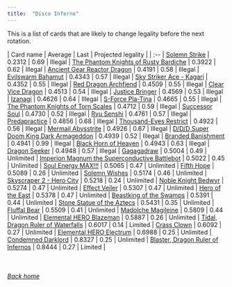 ```yaml
---
title:  "Disco Inferno"
---
```


This is a list of cards that are likely to change legality before the next rotation.

| Card name | Average | Last | Projected legality |
| :-- |
[Solemn Strike](https://db.ygoprodeck.com/card/?search=Solemn%20Strike) | 0.2312 | 0.69 | Illegal |
[The Phantom Knights of Rusty Bardiche](https://db.ygoprodeck.com/card/?search=The%20Phantom%20Knights%20of%20Rusty%20Bardiche) | 0.3922 | 0.62 | Illegal |
[Ancient Gear Reactor Dragon](https://db.ygoprodeck.com/card/?search=Ancient%20Gear%20Reactor%20Dragon) | 0.4191 | 0.58 | Illegal |
[Evilswarm Bahamut](https://db.ygoprodeck.com/card/?search=Evilswarm%20Bahamut) | 0.4343 | 0.57 | Illegal |
[Sky Striker Ace - Kagari](https://db.ygoprodeck.com/card/?search=Sky%20Striker%20Ace%20-%20Kagari) | 0.4352 | 0.55 | Illegal |
[Red Dragon Archfiend](https://db.ygoprodeck.com/card/?search=Red%20Dragon%20Archfiend) | 0.4509 | 0.55 | Illegal |
[Clear Vice Dragon](https://db.ygoprodeck.com/card/?search=Clear%20Vice%20Dragon) | 0.4513 | 0.54 | Illegal |
[Justice Bringer](https://db.ygoprodeck.com/card/?search=Justice%20Bringer) | 0.4569 | 0.53 | Illegal |
[Izanagi](https://db.ygoprodeck.com/card/?search=Izanagi) | 0.4626 | 0.64 | Illegal |
[S-Force Pla-Tina](https://db.ygoprodeck.com/card/?search=S-Force%20Pla-Tina) | 0.4665 | 0.55 | Illegal |
[The Phantom Knights of Torn Scales](https://db.ygoprodeck.com/card/?search=The%20Phantom%20Knights%20of%20Torn%20Scales) | 0.4712 | 0.59 | Illegal |
[Successor Soul](https://db.ygoprodeck.com/card/?search=Successor%20Soul) | 0.4730 | 0.52 | Illegal |
[Ryu Senshi](https://db.ygoprodeck.com/card/?search=Ryu%20Senshi) | 0.4761 | 0.57 | Illegal |
[Predapractice](https://db.ygoprodeck.com/card/?search=Predapractice) | 0.4856 | 0.68 | Illegal |
[Thousand-Eyes Restrict](https://db.ygoprodeck.com/card/?search=Thousand-Eyes%20Restrict) | 0.4922 | 0.56 | Illegal |
[Mermail Abysstrite](https://db.ygoprodeck.com/card/?search=Mermail%20Abysstrite) | 0.4926 | 0.67 | Illegal |
[D/D/D Super Doom King Dark Armageddon](https://db.ygoprodeck.com/card/?search=D/D/D%20Super%20Doom%20King%20Dark%20Armageddon) | 0.4939 | 0.52 | Illegal |
[Branded Banishment](https://db.ygoprodeck.com/card/?search=Branded%20Banishment) | 0.4941 | 0.99 | Illegal |
[Black Horn of Heaven](https://db.ygoprodeck.com/card/?search=Black%20Horn%20of%20Heaven) | 0.4943 | 0.63 | Illegal |
[Dragon Seeker](https://db.ygoprodeck.com/card/?search=Dragon%20Seeker) | 0.4948 | 0.57 | Illegal |
[Gagagadraw](https://db.ygoprodeck.com/card/?search=Gagagadraw) | 0.5004 | 0.49 | Unlimited |
[Imperion Magnum the Superconductive Battlebot](https://db.ygoprodeck.com/card/?search=Imperion%20Magnum%20the%20Superconductive%20Battlebot) | 0.5022 | 0.45 | Unlimited |
[Soul Energy MAX!!!](https://db.ygoprodeck.com/card/?search=Soul%20Energy%20MAX!!!) | 0.5065 | 0.47 | Unlimited |
[Fifth Hope](https://db.ygoprodeck.com/card/?search=Fifth%20Hope) | 0.5089 | 0.26 | Unlimited |
[Solemn Wishes](https://db.ygoprodeck.com/card/?search=Solemn%20Wishes) | 0.5174 | 0.46 | Unlimited |
[Skyscraper 2 - Hero City](https://db.ygoprodeck.com/card/?search=Skyscraper%202%20-%20Hero%20City) | 0.5218 | 0.24 | Unlimited |
[Noble Knight Bedwyr](https://db.ygoprodeck.com/card/?search=Noble%20Knight%20Bedwyr) | 0.5274 | 0.47 | Unlimited |
[Effect Veiler](https://db.ygoprodeck.com/card/?search=Effect%20Veiler) | 0.5307 | 0.47 | Unlimited |
[Hero of the East](https://db.ygoprodeck.com/card/?search=Hero%20of%20the%20East) | 0.5378 | 0.47 | Unlimited |
[Beastking of the Swamps](https://db.ygoprodeck.com/card/?search=Beastking%20of%20the%20Swamps) | 0.5391 | 0.44 | Unlimited |
[Stone Statue of the Aztecs](https://db.ygoprodeck.com/card/?search=Stone%20Statue%20of%20the%20Aztecs) | 0.5431 | 0.35 | Unlimited |
[Fluffal Bear](https://db.ygoprodeck.com/card/?search=Fluffal%20Bear) | 0.5509 | 0.41 | Unlimited |
[Madolche Magileine](https://db.ygoprodeck.com/card/?search=Madolche%20Magileine) | 0.5809 | 0.44 | Unlimited |
[Elemental HERO Blazeman](https://db.ygoprodeck.com/card/?search=Elemental%20HERO%20Blazeman) | 0.5887 | 0.26 | Unlimited |
[Tidal, Dragon Ruler of Waterfalls](https://db.ygoprodeck.com/card/?search=Tidal,%20Dragon%20Ruler%20of%20Waterfalls) | 0.6017 | 0.14 | Limited |
[Crass Clown](https://db.ygoprodeck.com/card/?search=Crass%20Clown) | 0.6092 | 0.27 | Unlimited |
[Elemental HERO Electrum](https://db.ygoprodeck.com/card/?search=Elemental%20HERO%20Electrum) | 0.6988 | 0.25 | Unlimited |
[Condemned Darklord](https://db.ygoprodeck.com/card/?search=Condemned%20Darklord) | 0.8327 | 0.25 | Unlimited |
[Blaster, Dragon Ruler of Infernos](https://db.ygoprodeck.com/card/?search=Blaster,%20Dragon%20Ruler%20of%20Infernos) | 0.8444 | 0.27 | Limited |

<br>

###### [Back home](index)